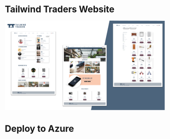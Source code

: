 # Tailwind Traders Website

![Tailwind Traders Website](Documents/Images/Website.png)



# Deploy to Azure


